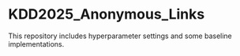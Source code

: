 # KDD2025_Anonymous_Links

This repository includes hyperparameter settings and some baseline implementations.
